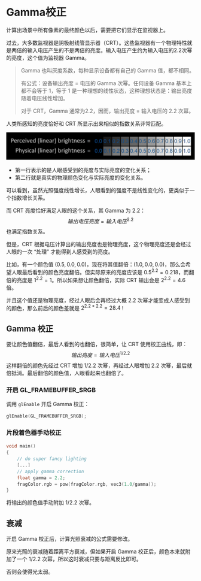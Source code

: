 # Gamma校正

计算出场景中所有像素的最终颜色以后，需要把它们显示在监视器上。

过去，大多数监视器是阴极射线管显示器（CRT）。这些监视器有一个物理特性就是两倍的输入电压产生的不是两倍的亮度。输入电压产生约为输入电压的2.2次幂的亮度，这个值为监视器 Gamma。

> Gamma 也叫灰度系数，每种显示设备都有自己的 Gamma 值，都不相同。
>
> 有公式：设备输出亮度 = 电压的 Gamma 次幂。任何设备 Gamma 基本上都不会等于 1，等于 1 是一种理想的线性状态，这种理想状态是：输出亮度随着电压线性增加。
>
> 对于 CRT，Gamma 通常为2.2，因而，输出亮度 = 输入电压的 2.2 次幂。

人类所感知的亮度恰好和 CRT 所显示出来相似的指数关系非常匹配。

<img src="pics/2-Gamma校正.assets/image-20230126104121796.png" alt="image-20230126104121796" style="zoom:50%;" />

- 第一行表示的是人眼感受到的亮度与实际亮度的变化关系；
- 第二行就是真实的物理颜色变化与实际亮度的变化关系。

可以看到，虽然光照强度线性增长，人眼看到的强度不是线性变化的，更类似于一个指数增长关系。

而 CRT 亮度恰好满足人眼的这个关系，其 Gamma 为 2.2：
$$
输出电压亮度 = {输入电压}^{2.2}
$$
也满足指数关系。

但是，CRT 根据电压计算出的输出亮度也是物理亮度，这个物理亮度还是会经过人眼的一次 “处理” 才能得到人感受到的亮度。

比如，有一个颜色值 $(0.5, 0.0, 0.0)$，现在将其值翻倍：$(1.0, 0.0, 0.0)$，那么会希望人眼最后看到的颜色亮度翻倍。但实际原来的亮度应该是 $0.5^{2.2} = 0.218$，而翻倍的亮度是 $1 ^ {2.2} = 1$。所以如果想让颜色翻倍，实际 CRT 输出会是 $2^{2.2} = 4.6$ 倍。

并且这个值还是物理亮度，经过人眼后会再经过大概 2.2 次幂才能变成人感受到的颜色，那么前后的颜色差就是 $2^{2.2 * 2.2} = 28.4$ !



## Gamma 校正

要让颜色值翻倍，最后人看到的也翻倍，很简单，让 CRT 使用校正曲线，即：
$$
输出亮度 = 输入电压 ^{1/2.2}
$$
这样翻倍的颜色先经过 CRT 增加 $1/2.2$ 次幂，再经过人眼增加 $2.2$ 次幂，最后就倍抵消。最后翻倍的颜色值，人眼看起来也翻倍了。

### 开启 GL_FRAMEBUFFER_SRGB

调用 `glEnable` 开启 Gamma 校正：

````c++
glEnable(GL_FRAMEBUFFER_SRGB);
````

### 片段着色器手动校正

````c++
void main()
{
    // do super fancy lighting 
    [...]
    // apply gamma correction
    float gamma = 2.2;
    fragColor.rgb = pow(fragColor.rgb, vec3(1.0/gamma));
}
````

将输出的颜色值手动附加 $1/2.2$ 次幂。



## 衰减

开启 Gamma 校正后，计算光照衰减的公式需要修改。

原来光照的衰减随着距离平方衰减，但如果开启 Gamma 校正后，颜色本来就附加了一个 1/2.2 次幂，所以这时衰减只要与距离反比即可。

否则会使得光太弱。

